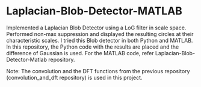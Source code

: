 # Laplacian-Blob-Detector-MATLAB
Implemented a Laplacian Blob Detector using a LoG filter in scale space. Performed non-max suppression and displayed the resulting circles at their characteristic scales. I tried this Blob detector in both Python and MATLAB. In this repository, the Python code with the results are placed and the difference of Gaussian is used. For the MATLAB code, refer Laplacian-Blob-Detector-Matlab repository.

Note: The convolution and the DFT functions from the previous repository (convolution_and_dft repository) is used in this project.

